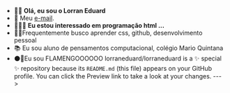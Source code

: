 - 👋🏻 **Olá, eu sou o Lorran Eduard**
- 📲  Meu [e-mail](lorran.aliberto@escola.pr.gov.br).
- 👨🏻‍💻 **Eu estou interessado em programação html ...**
- ✍🏻Frequentemente busco aprender css, github, desenvolvimento pessoal
- 📚 Eu sou aluno de pensamentos computacional, colégio Mario Quintana
- ⚫🔴Eu sou FLAMENGOOOOOO 
lorraneduard/lorraneduard is a ✨ special ✨ repository because its `README.md` (this file) appears on your GitHub profile.
You can click the Preview link to take a look at your changes.
--->
